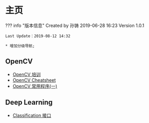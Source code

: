 # 主页
??? info "版本信息"
	Created by 孙铸 2019-06-28 16:23 Version 1.0.1    

	Last Update：2019-08-12 14:32  

	* 增加分级导航;
    
## OpenCV
* [OpenCV 培训](/docs/2019_summer/opencv/opencv)
* [OpenCV Cheatsheet](/docs/2019_summer/opencv/cheatsheet)
* [OpenCV 常用程序(一)](/docs/2019_summer/opencv/video2image)
## Deep Learning
* [Classification 接口](/docs/2019_summer/deeplearning/classification)
